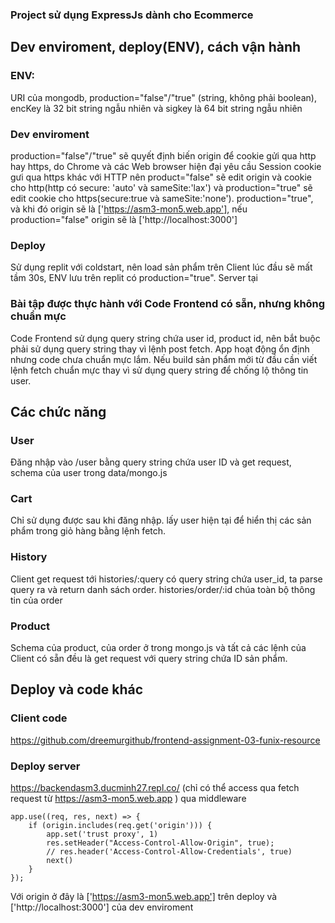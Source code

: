 ### Project sử dụng ExpressJs dành cho Ecommerce
## Dev enviroment, deploy(ENV), cách vận hành
### ENV: 
URI của mongodb, production="false"/"true" (string, không phải boolean), encKey là 32 bit string ngẫu nhiên và sigkey là 64 bit string ngẫu nhiên
### Dev enviroment
production="false"/"true" sẽ quyết định biến origin để cookie gửi qua http hay https, do Chrome và các Web browser hiện đại yêu cầu Session cookie gưi qua https khác với HTTP nên product="false" sẽ edit origin và cookie cho http(http có secure: 'auto' và sameSite:'lax') và production="true" sẽ edit cookie cho https(secure:true và sameSite:'none').
production="true", và khi đó origin sẽ là ['https://asm3-mon5.web.app'], nếu production="false" origin sẽ là ['http://localhost:3000']


### Deploy
Sử dụng replit với coldstart, nên load sản phẩm trên Client lúc đầu sẽ mất tầm 30s, ENV lưu trên replit có production="true". Server tại 
### Bài tập được thực hành với Code Frontend có sẵn, nhưng không chuẩn mực
Code Frontend sử dụng query string chứa user id, product id, nên bắt buộc phải sử dụng query string thay vì lệnh post fetch. App hoạt động ổn định nhưng code chưa chuẩn mực lắm. Nếu build sản phẩm mới từ đầu cần viết lệnh fetch chuẩn mực thay vì sử dụng query string để chống lộ thông tin user.
## Các chức năng
### User
Đăng nhập vào /user bằng query string chứa user ID và get request, schema của user trong data/mongo.js 
### Cart
Chỉ sử dụng được sau khi đăng nhập. lấy user hiện tại để hiển thị các sản phẩm trong giỏ hàng bằng lệnh fetch.
### History
Client get request tới histories/:query có query string chứa user_id, ta parse query ra và return danh sách order. histories/order/:id chúa toàn bộ thông tin của order
### Product
Schema của product, của order ở trong mongo.js và tất cả các lệnh của Client có sẵn đều là get request với query string chứa ID sản phẩm.
## Deploy và code khác
### Client code
https://github.com/dreemurgithub/frontend-assignment-03-funix-resource
### Deploy server
https://backendasm3.ducminh27.repl.co/ (chỉ có thể access qua fetch request từ https://asm3-mon5.web.app ) qua middleware
```
app.use((req, res, next) => {
    if (origin.includes(req.get('origin'))) {
        app.set('trust proxy', 1)
        res.setHeader("Access-Control-Allow-Origin", true);
        // res.header('Access-Control-Allow-Credentials', true)
        next()
    }
});
```
Với origin ở đây là  ['https://asm3-mon5.web.app'] trên deploy và  ['http://localhost:3000'] của dev enviroment
